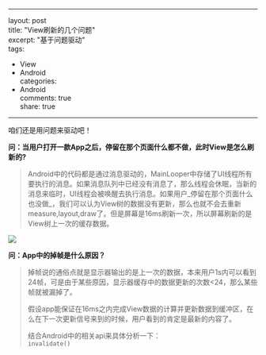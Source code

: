 
---
layout: post  
title: "View刷新的几个问题"  
excerpt: "基于问题驱动"  
tags:   
- View  
- Android  
categories:   
- Android   
comments: true  
share: true  
---


咱们还是用问题来驱动吧！

**问：当用户打开一款App之后，停留在那个页面什么都不做，此时View是怎么刷新的?**

> Android中的代码都是通过消息驱动的，MainLooper中存储了UI线程所有要执行的消息。如果消息队列中已经没有消息了，那么线程会休眠，当新的消息来临时，UI线程会被唤醒去执行消息。如果用户_停留在那个页面什么也没做_，我们可以认为View树的数据没有更新，那么也就不会去重新measure,layout,draw了。但是屏幕是16ms刷新一次，所以屏幕刷新的是View树上一次的缓存数据。

<!--![](view刷新机制_01.png)-->
<img src="/images/View/view刷新机制_01.png">

**问：App中的掉帧是什么原因？**

> 掉帧说的通俗点就是显示器输出的是上一次的数据，本来用户1s内可以看到24帧，可是由于某些原因，显示器缓存中的数据更新的次数<24，那么某些帧就被漏掉了。
>
>  假设app能保证在16ms之内完成View数据的计算并更新数据到缓冲区，在么在下一次更新信号来到的时候，用户看到的肯定是最新的内容了。
> 
> 结合Android中的相关api来具体分析一下：  
> `invalidate()`
> 
> 
> 
> 
> 